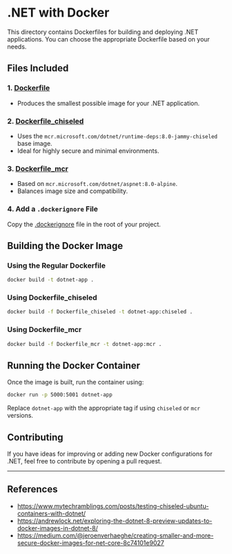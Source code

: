 # .NET with Docker

This directory contains Dockerfiles for building and deploying .NET applications. You can choose the appropriate Dockerfile based on your needs.

## Files Included

### 1. [Dockerfile](./Dockerfile)

-   Produces the smallest possible image for your .NET application.

### 2. [Dockerfile_chiseled](./Dockerfile_chiseled)

-   Uses the `mcr.microsoft.com/dotnet/runtime-deps:8.0-jammy-chiseled` base image.
-   Ideal for highly secure and minimal environments.

### 3. [Dockerfile_mcr](./Dockerfile_mcr)

-   Based on `mcr.microsoft.com/dotnet/aspnet:8.0-alpine`.
-   Balances image size and compatibility.

### 4. Add a `.dockerignore` File

Copy the [.dockerignore](.dockerignore) file in the root of your project.

## Building the Docker Image

### Using the Regular Dockerfile

```bash
docker build -t dotnet-app .
```

### Using Dockerfile_chiseled

```bash
docker build -f Dockerfile_chiseled -t dotnet-app:chiseled .
```

### Using Dockerfile_mcr

```bash
docker build -f Dockerfile_mcr -t dotnet-app:mcr .
```

## Running the Docker Container

Once the image is built, run the container using:

```bash
docker run -p 5000:5001 dotnet-app
```

Replace `dotnet-app` with the appropriate tag if using `chiseled` or `mcr` versions.

## Contributing

If you have ideas for improving or adding new Docker configurations for .NET, feel free to contribute by opening a pull request.

---

## References

-   https://www.mytechramblings.com/posts/testing-chiseled-ubuntu-containers-with-dotnet/
-   https://andrewlock.net/exploring-the-dotnet-8-preview-updates-to-docker-images-in-dotnet-8/
-   https://medium.com/@jeroenverhaeghe/creating-smaller-and-more-secure-docker-images-for-net-core-8c74101e9027
